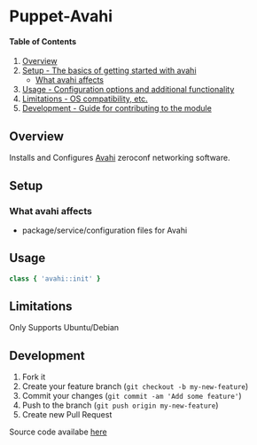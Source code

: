 # Puppet-Avahi

#### Table of Contents

1. [Overview](#overview)
2. [Setup - The basics of getting started with avahi](#setup)
    * [What avahi affects](#what-avahi-affects)
3. [Usage - Configuration options and additional functionality](#usage)
4. [Limitations - OS compatibility, etc.](#limitations)
5. [Development - Guide for contributing to the module](#development)

## Overview

Installs and Configures [Avahi](http://avahi.org/) zeroconf networking software.

## Setup

### What avahi affects

* package/service/configuration files for Avahi

## Usage

```ruby
class { 'avahi::init' }
```

## Limitations

Only Supports Ubuntu/Debian

## Development

1. Fork it
2. Create your feature branch (`git checkout -b my-new-feature`)
3. Commit your changes (`git commit -am 'Add some feature'`)
4. Push to the branch (`git push origin my-new-feature`)
5. Create new Pull Request

Source code availabe [here](https://github.com/pwelch/puppet-avahi)

